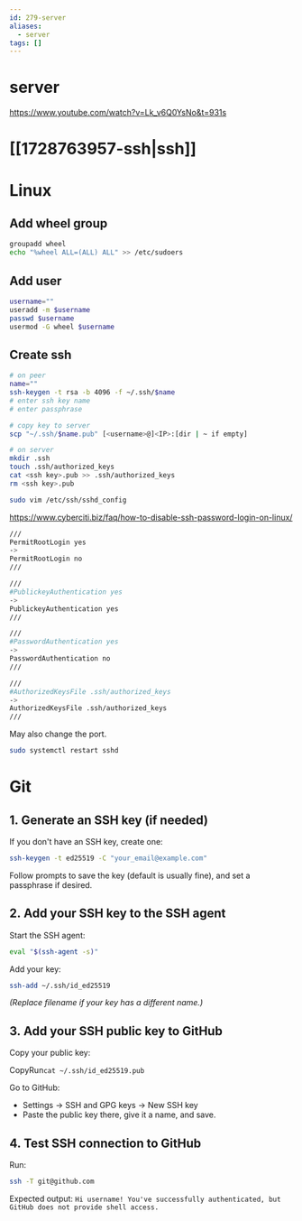 ```yaml
---
id: 279-server
aliases:
  - server
tags: []
---
```


# server
https://www.youtube.com/watch?v=Lk_v6Q0YsNo&t=931s

# [[1728763957-ssh|ssh]]

# Linux

## Add wheel group

```bash
groupadd wheel
echo "%wheel ALL=(ALL) ALL" >> /etc/sudoers
```
## Add user

```bash
username=""
useradd -m $username
passwd $username
usermod -G wheel $username
```

## Create ssh
```bash
# on peer
name=""
ssh-keygen -t rsa -b 4096 -f ~/.ssh/$name
# enter ssh key name
# enter passphrase

# copy key to server
scp "~/.ssh/$name.pub" [<username>@]<IP>:[dir | ~ if empty]

# on server
mkdir .ssh
touch .ssh/authorized_keys
cat <ssh key>.pub >> .ssh/authorized_keys
rm <ssh key>.pub
```
```bash
sudo vim /etc/ssh/sshd_config
```

https://www.cyberciti.biz/faq/how-to-disable-ssh-password-login-on-linux/

```bash
///
PermitRootLogin yes
->
PermitRootLogin no
///

///
#PublickeyAuthentication yes
->
PublickeyAuthentication yes
///

///
#PasswordAuthentication yes
->
PasswordAuthentication no
///

///
#AuthorizedKeysFile .ssh/authorized_keys
->
AuthorizedKeysFile .ssh/authorized_keys
///
```

May also change the port.

```bash
sudo systemctl restart sshd
```

# Git
## 1. **Generate an SSH key (if needed)**

If you don't have an SSH key, create one:
```bash
ssh-keygen -t ed25519 -C "your_email@example.com"
```

Follow prompts to save the key (default is usually fine), and set a passphrase if desired.

## 2. **Add your SSH key to the SSH agent**

Start the SSH agent:
```bash
eval "$(ssh-agent -s)"
```

Add your key:
```bash
ssh-add ~/.ssh/id_ed25519
```

_(Replace filename if your key has a different name.)_

## 3. **Add your SSH public key to GitHub**

Copy your public key:

CopyRun`cat ~/.ssh/id_ed25519.pub`

Go to GitHub:

- Settings → SSH and GPG keys → New SSH key
- Paste the public key there, give it a name, and save.

## 4. **Test SSH connection to GitHub**

Run:
```bash
ssh -T git@github.com
```

Expected output:
`Hi username! You've successfully authenticated, but GitHub does not provide shell access.`